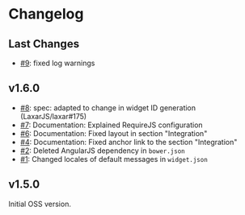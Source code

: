 # Changelog

## Last Changes

- [#9](https://github.com/LaxarJS/ax-markdown-display-widget/issues/9): fixed log warnings


## v1.6.0

- [#8](https://github.com/LaxarJS/ax-markdown-display-widget/issues/8): spec: adapted to change in widget ID generation (LaxarJS/laxar#175)
- [#7](https://github.com/LaxarJS/ax-markdown-display-widget/issues/7): Documentation: Explained RequireJS configuration
- [#6](https://github.com/LaxarJS/ax-markdown-display-widget/issues/6): Documentation: Fixed layout in section "Integration"
- [#4](https://github.com/LaxarJS/ax-markdown-display-widget/issues/4): Documentation: Fixed anchor link to the section "Integration"
- [#2](https://github.com/LaxarJS/ax-markdown-display-widget/issues/2): Deleted AngularJS dependency in `bower.json`
- [#1](https://github.com/LaxarJS/ax-markdown-display-widget/issues/1): Changed locales of default messages in `widget.json`


## v1.5.0

Initial OSS version.
